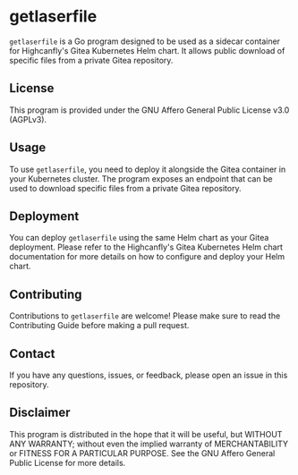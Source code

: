 # getlaserfile

`getlaserfile` is a Go program designed to be used as a sidecar container for Highcanfly's Gitea Kubernetes Helm chart. It allows public download of specific files from a private Gitea repository.

## License

This program is provided under the GNU Affero General Public License v3.0 (AGPLv3).

## Usage

To use `getlaserfile`, you need to deploy it alongside the Gitea container in your Kubernetes cluster. The program exposes an endpoint that can be used to download specific files from a private Gitea repository.

## Deployment

You can deploy `getlaserfile` using the same Helm chart as your Gitea deployment. Please refer to the Highcanfly's Gitea Kubernetes Helm chart documentation for more details on how to configure and deploy your Helm chart.

## Contributing

Contributions to `getlaserfile` are welcome! Please make sure to read the Contributing Guide before making a pull request.

## Contact

If you have any questions, issues, or feedback, please open an issue in this repository.

## Disclaimer

This program is distributed in the hope that it will be useful, but WITHOUT ANY WARRANTY; without even the implied warranty of MERCHANTABILITY or FITNESS FOR A PARTICULAR PURPOSE. See the GNU Affero General Public License for more details.
